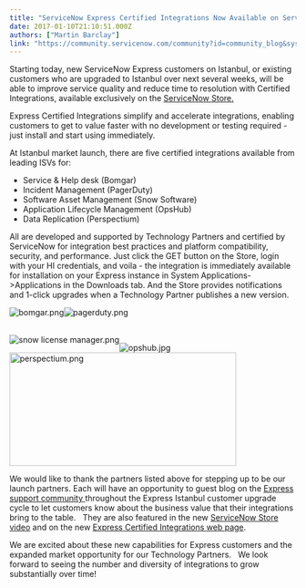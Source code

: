 ```yaml
---
title: "ServiceNow Express Certified Integrations Now Available on ServiceNow Store"
date: 2017-01-10T21:10:51.000Z
authors: ["Martin Barclay"]
link: "https://community.servicenow.com/community?id=community_blog&sys_id=5b3e62addbd0dbc01dcaf3231f96194c"
---
```

<p>Starting today, new ServiceNow Express customers on Istanbul, or existing customers who are upgraded to Istanbul over next several weeks, will be able to improve service quality and reduce time to resolution with Certified Integrations, available exclusively on the <a title="t.ly/2j2xe2P" href="http://bit.ly/2j2xe2P">ServiceNow Store.</a><a href="http://https//store.servicenow.com/sn_appstore_store.do#!/store/search?integration=express&amp;orderby=newest"><br/></a></p><p></p><p>Express Certified Integrations simplify and accelerate integrations, enabling customers to get to value faster with no development or testing required - just install and start using immediately.</p><p></p><p>At Istanbul market launch, there are five certified integrations available from leading ISVs for:</p><p></p><ul><li>Service &amp; Help desk (Bomgar)</li><li>Incident Management (PagerDuty)</li><li>Software Asset Management (Snow Software)</li><li>Application Lifecycle Management (OpsHub)</li><li>Data Replication (Perspectium)</li></ul><p></p><p>All are developed and supported by Technology Partners and certified by ServiceNow for integration best practices and platform compatibility, security, and performance. Just click the GET button on the Store, login with your HI credentials, and voila - the integration is immediately available for installation on your Express instance in System Applications-&gt;Applications in the Downloads tab. And the Store provides notifications and 1-click upgrades when a Technology Partner publishes a new version.</p><p></p><p><img   alt="bomgar.png" class="image-7 jive-image" src="1fba41cadb90d304b322f4621f9619d7.iix" style="height: auto;"/><img   alt="pagerduty.png" class="image-8 jive-image" src="cce6a842db9457049c9ffb651f96196d.iix" style="height: auto;"/></p><p><br/><img   alt="snow license manager.png" class="image-4 jive-image" src="6fd760c6db14dfc068c1fb651f9619cc.iix" style="height: auto; float: left;"/></p><p></p><p><img   alt="opshub.jpg" class="image-5 jive-image" src="72380c06db1cdb048c8ef4621f961948.iix" style="height: auto;"/><img   alt="perspectium.png" class="image-6 jive-image" height="199" src="cfe52b79db941fc03eb27a9e0f96196d.iix" style="width: 398px; height: 199px;" width="398"/></p><p></p><p></p><p></p><p></p><p>We would like to thank the partners listed above for stepping up to be our launch partners. Each will have an opportunity to guest blog on the <a title="xpress.servicenow.com/support/" href="https://express.servicenow.com/support/">Express support community </a>throughout the Express Istanbul customer upgrade cycle to let customers know about the business value that their integrations bring to the table.   They are also featured in the new <a title="outu.be/Xfb2_TPQx18" href="https://youtu.be/Xfb2_TPQx18">ServiceNow Store video</a> and on the new <a title="w.servicenow.com/products/express/certified-integrations.html" href="http://www.servicenow.com/products/express/certified-integrations.html">Express Certified Integrations web page</a>.</p><p></p><p>We are excited about these new capabilities for Express customers and the expanded market opportunity for our Technology Partners.   We look forward to seeing the number and diversity of integrations to grow substantially over time!</p>